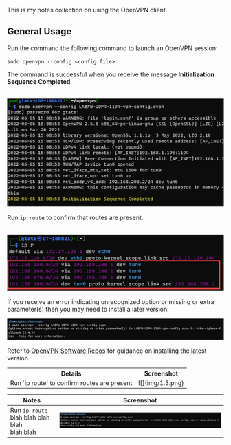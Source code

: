 This is my notes collection on using the OpenVPN client.

## General Usage

Run the command the following command to launch an OpenVPN session:
```
sudo openvpn --config <config file>
```
The command is successful when you receive the message **Initialization Sequence Completed**.

&emsp;![](img/1.1.png)



Run `ip route` to confirm that routes are present.

&emsp;![](img/1.2.png)

If you receive an error indicating unrecognized option or missing or extra parameter(s) then you may need to install a later version.

![](img/1.3.png)

Refer to [OpenVPN Software Repos](https://community.openvpn.net/openvpn/wiki/OpenvpnSoftwareRepos#DebianUbuntu:UsingOpenVPNaptrepositories) for guidance on installing the latest version.

<table>
  <tr><th>Details</th><th>Screenshot</th></tr>
  <tr>
    <td>Run `ip route` to confirm routes are present</td>
    <td>![](img/1.3.png)</td>  
</table>

|Notes|Screenshot
|-|-|
| Run `ip route` blah blah blah blah <br> blah blah | ![](img/1.3.png)
